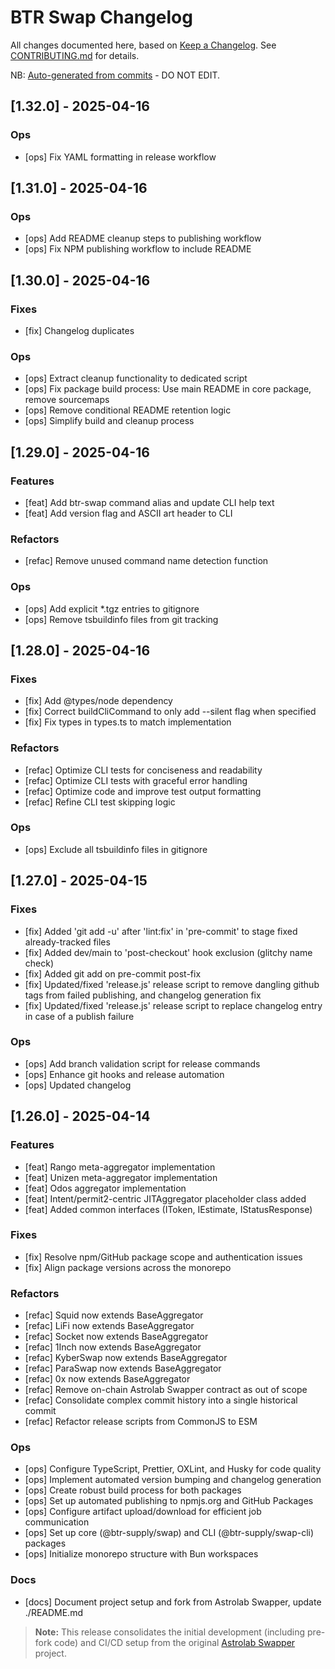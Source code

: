 # BTR Swap Changelog

All changes documented here, based on [Keep a Changelog](https://keepachangelog.com).
See [CONTRIBUTING.md](./CONTRIBUTING.md) for details.

NB: [Auto-generated from commits](./scripts/release.js) - DO NOT EDIT.

## [1.32.0] - 2025-04-16

### Ops

- [ops] Fix YAML formatting in release workflow

## [1.31.0] - 2025-04-16

### Ops

- [ops] Add README cleanup steps to publishing workflow
- [ops] Fix NPM publishing workflow to include README

## [1.30.0] - 2025-04-16

### Fixes

- [fix] Changelog duplicates

### Ops

- [ops] Extract cleanup functionality to dedicated script
- [ops] Fix package build process: Use main README in core package, remove sourcemaps
- [ops] Remove conditional README retention logic
- [ops] Simplify build and cleanup process

## [1.29.0] - 2025-04-16

### Features

- [feat] Add btr-swap command alias and update CLI help text
- [feat] Add version flag and ASCII art header to CLI

### Refactors

- [refac] Remove unused command name detection function

### Ops

- [ops] Add explicit \*.tgz entries to gitignore
- [ops] Remove tsbuildinfo files from git tracking

## [1.28.0] - 2025-04-16

### Fixes

- [fix] Add @types/node dependency
- [fix] Correct buildCliCommand to only add --silent flag when specified
- [fix] Fix types in types.ts to match implementation

### Refactors

- [refac] Optimize CLI tests for conciseness and readability
- [refac] Optimize CLI tests with graceful error handling
- [refac] Optimize code and improve test output formatting
- [refac] Refine CLI test skipping logic

### Ops

- [ops] Exclude all tsbuildinfo files in gitignore

## [1.27.0] - 2025-04-15

### Fixes

- [fix] Added 'git add -u' after 'lint:fix' in 'pre-commit' to stage fixed already-tracked files
- [fix] Added dev/main to 'post-checkout' hook exclusion (glitchy name check)
- [fix] Added git add on pre-commit post-fix
- [fix] Updated/fixed 'release.js' release script to remove dangling github tags from failed publishing, and changelog generation fix
- [fix] Updated/fixed 'release.js' release script to replace changelog entry in case of a publish failure

### Ops

- [ops] Add branch validation script for release commands
- [ops] Enhance git hooks and release automation
- [ops] Updated changelog

## [1.26.0] - 2025-04-14

### Features

- [feat] Rango meta-aggregator implementation
- [feat] Unizen meta-aggregator implementation
- [feat] Odos aggregator implementation
- [feat] Intent/permit2-centric JITAggregator placeholder class added
- [feat] Added common interfaces (IToken, IEstimate, IStatusResponse)

### Fixes

- [fix] Resolve npm/GitHub package scope and authentication issues
- [fix] Align package versions across the monorepo

### Refactors

- [refac] Squid now extends BaseAggregator
- [refac] LiFi now extends BaseAggregator
- [refac] Socket now extends BaseAggregator
- [refac] 1Inch now extends BaseAggregator
- [refac] KyberSwap now extends BaseAggregator
- [refac] ParaSwap now extends BaseAggregator
- [refac] 0x now extends BaseAggregator
- [refac] Remove on-chain Astrolab Swapper contract as out of scope
- [refac] Consolidate complex commit history into a single historical commit
- [refac] Refactor release scripts from CommonJS to ESM

### Ops

- [ops] Configure TypeScript, Prettier, OXLint, and Husky for code quality
- [ops] Implement automated version bumping and changelog generation
- [ops] Create robust build process for both packages
- [ops] Set up automated publishing to npmjs.org and GitHub Packages
- [ops] Configure artifact upload/download for efficient job communication
- [ops] Set up core (@btr-supply/swap) and CLI (@btr-supply/swap-cli) packages
- [ops] Initialize monorepo structure with Bun workspaces

### Docs

- [docs] Document project setup and fork from Astrolab Swapper, update ./README.md

> **Note:** This release consolidates the initial development (including pre-fork code) and CI/CD setup from the original [Astrolab Swapper](https://github.com/AstrolabDAO/swapper) project.
